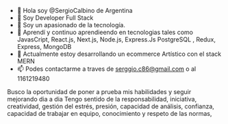 - 👋 Hola soy @SergioCalbino de Argentina
- 🔭 Soy Developer Full Stack
- 👀 Soy un apasionado de la tecnología. 
- 🌱 Aprendí y continuo aprendieendo en tecnologias tales como JavasCript, React.js, Next.js, Node.js, Express.Js PostgreSQL , Redux, Express, MongoDB
- 💞️ Actualmente estoy desarrollando un ecommerce Artístico con el stack MERN
- 📫 Podes contactarme a traves de serggio.c86@gmail.com o al 1161219480

Busco la oportunidad de poner a prueba mis habilidades y seguir mejorando dia a dia
Tengo sentido de la responsabilidad, iniciativa, creatividad, gestión del estrés, presión, capacidad de análisis, confianza, capacidad de trabajar en equipo, conocimiento y respeto de las normas, 

<!---
SergioCalbino/SergioCalbino is a ✨ special ✨ repository because its `README.md` (this file) appears on your GitHub profile.
You can click the Preview link to take a look at your changes.
--->




